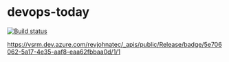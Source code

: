 # devops-today

[![Build status](https://dev.azure.com/revjohnatec/DevOps-Today/_apis/build/status/Build,%20test,%20analyze)](https://dev.azure.com/revjohnatec/DevOps-Today/_build/latest?definitionId=7)

https://vsrm.dev.azure.com/revjohnatec/_apis/public/Release/badge/5e706062-5a17-4e35-aaf8-eaa62fbbaa0d/1/1
